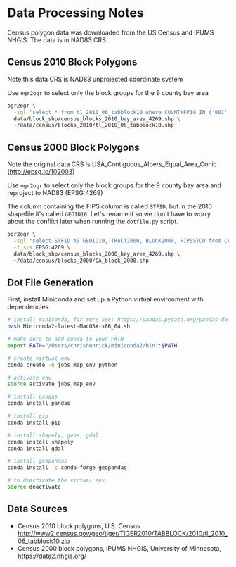 # Data Processing Notes
Census polygon data was downloaded from the US Census and IPUMS NHGIS. The data is in NAD83 CRS.

## Census 2010 Block Polygons
Note this data CRS is NAD83 unprojected coordinate system

Use `ogr2ogr` to select only the block groups for the 9 county bay area

```bash
ogr2ogr \
  -sql "select * from tl_2010_06_tabblock10 where COUNTYFP10 IN ('001', '013', '041', '055', '075', '081', '085', '095', '097')" \
  data/block_shp/census_blocks_2010_bay_area_4269.shp \
  ~/data/census/blocks_2010/tl_2010_06_tabblock10.shp
```

## Census 2000 Block Polygons
Note the original data CRS is USA_Contiguous_Albers_Equal_Area_Conic (http://epsg.io/102003)

Use `ogr2ogr` to select only the block groups for the 9 county bay area and reproject to NAD83 (EPSG:4269)

The column containing the FIPS column is called `STFID`, but in the 2010 shapefile it's called `GEOID10`. Let's rename it so we don't have to worry about the conflict later when running the `dotfile.py` script.

```bash
ogr2ogr \
  -sql "select STFID AS GEOID10, TRACT2000, BLOCK2000, FIPSSTCO from CA_block_2000 where FIPSSTCO IN ('06001', '06013', '06041', '06055', '06075', '06081', '06085', '06095', '06097')" \
  -t_srs EPSG:4269 \
  data/block_shp/census_blocks_2000_bay_area_4269.shp \
  ~/data/census/blocks_2000/CA_block_2000.shp
```



## Dot File Generation
First, install Miniconda and set up a Python virtual environment with dependencies.

```bash
# install miniconda, for more see: https://pandas.pydata.org/pandas-docs/stable/install.html
bash Miniconda2-latest-MacOSX-x86_64.sh

# make sure to add conda to your PATH
export PATH="/Users/chrishenrick/miniconda2/bin":$PATH

# create virtual env
conda create -n jobs_map_env python

# activate env
source activate jobs_map_env

# install pandas
conda install pandas

# install pip
conda install pip

# install shapely, geos, gdal
conda install shapely
conda install gdal

# install geopandas
conda install -c conda-forge geopandas

# to deactivate the virtual env
source deactivate
```

## Data Sources

- Census 2010 block polygons, U.S. Census http://www2.census.gov/geo/tiger/TIGER2010/TABBLOCK/2010/tl_2010_06_tabblock10.zip
- Census 2000 block polygons, IPUMS NHGIS, University of Minnesota, https://data2.nhgis.org/
